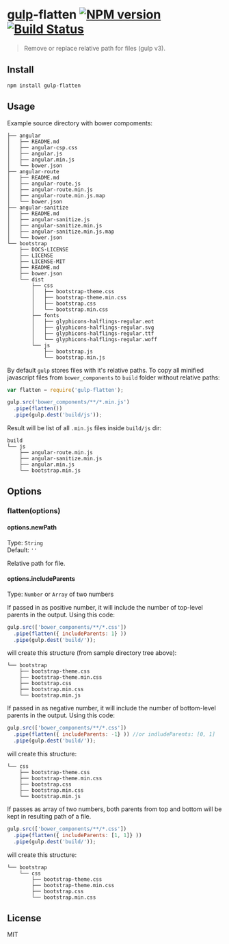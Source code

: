 # [gulp](http://gulpjs.com)-flatten [![NPM version](https://img.shields.io/npm/v/gulp-flatten.svg)](http://badge.fury.io/js/gulp-flatten) [![Build Status](https://api.travis-ci.org/armed/gulp-flatten.svg?branch=master)](https://travis-ci.org/armed/gulp-flatten)

>Remove or replace relative path for files (gulp v3).

## Install

```
npm install gulp-flatten
```

## Usage

Example source directory with bower compoments:
```
├── angular
│   ├── README.md
│   ├── angular-csp.css
│   ├── angular.js
│   ├── angular.min.js
│   └── bower.json
├── angular-route
│   ├── README.md
│   ├── angular-route.js
│   ├── angular-route.min.js
│   ├── angular-route.min.js.map
│   └── bower.json
├── angular-sanitize
│   ├── README.md
│   ├── angular-sanitize.js
│   ├── angular-sanitize.min.js
│   ├── angular-sanitize.min.js.map
│   └── bower.json
└── bootstrap
    ├── DOCS-LICENSE
    ├── LICENSE
    ├── LICENSE-MIT
    ├── README.md
    ├── bower.json
    └── dist
        ├── css
        │   ├── bootstrap-theme.css
        │   ├── bootstrap-theme.min.css
        │   ├── bootstrap.css
        │   └── bootstrap.min.css
        ├── fonts
        │   ├── glyphicons-halflings-regular.eot
        │   ├── glyphicons-halflings-regular.svg
        │   ├── glyphicons-halflings-regular.ttf
        │   └── glyphicons-halflings-regular.woff
        └── js
            ├── bootstrap.js
            └── bootstrap.min.js
```

By default `gulp` stores files with it's relative paths. To copy all minified javascript files from `bower_components` to `build` folder without relative paths:
```js
var flatten = require('gulp-flatten');

gulp.src('bower_components/**/*.min.js')
  .pipe(flatten())
  .pipe(gulp.dest('build/js'));
```

Result will be list of all `.min.js` files inside `build/js` dir:
```
build
└── js
    ├── angular-route.min.js
    ├── angular-sanitize.min.js
    ├── angular.min.js
    └── bootstrap.min.js
```

## Options

### flatten(options)

#### options.newPath

Type: `String`  
Default: `''`

Relative path for file.

#### options.includeParents

Type: `Number` or `Array` of two numbers

If passed in as positive number, it will include the number of top-level parents in the output. Using this code:

```js
gulp.src(['bower_components/**/*.css'])
  .pipe(flatten({ includeParents: 1} ))
  .pipe(gulp.dest('build/'));
```

will create this structure (from sample directory tree above):

```
└── bootstrap
    ├── bootstrap-theme.css
    ├── bootstrap-theme.min.css
    ├── bootstrap.css
    ├── bootstrap.min.css
    └── bootstrap.min.js
```

If passed in as negative number, it will include the number of bottom-level parents in the output. Using this code:

```js
gulp.src(['bower_components/**/*.css'])
  .pipe(flatten({ includeParents: -1} )) //or indludeParents: [0, 1]
  .pipe(gulp.dest('build/'));
```

will create this structure:

```
└── css
    ├── bootstrap-theme.css
    ├── bootstrap-theme.min.css
    ├── bootstrap.css
    ├── bootstrap.min.css
    └── bootstrap.min.js
```

If passes as array of two numbers, both parents from top and bottom will be kept in resulting path of a file.

```js
gulp.src(['bower_components/**/*.css'])
  .pipe(flatten({ includeParents: [1, 1]} ))
  .pipe(gulp.dest('build/'));
```

will create this structure:

```
└── bootstrap
    └── css
        ├── bootstrap-theme.css
        ├── bootstrap-theme.min.css
        ├── bootstrap.css
        └── bootstrap.min.css
```

## License

MIT
